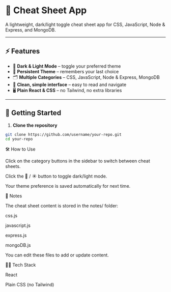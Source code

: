 # 📝 Cheat Sheet App

A lightweight, dark/light toggle cheat sheet app for CSS, JavaScript, Node & Express, and MongoDB.

---

## ⚡ Features

- 🌙 **Dark & Light Mode** – toggle your preferred theme
- 💾 **Persistent Theme** – remembers your last choice
- 🗂 **Multiple Categories** – CSS, JavaScript, Node & Express, MongoDB
- 📖 **Clean, simple interface** – easy to read and navigate
- 🖥️ **Plain React & CSS** – no Tailwind, no extra libraries

---

## 🚀 Getting Started

1. **Clone the repository**

```bash
git clone https://github.com/username/your-repo.git
cd your-repo
```

🛠️ How to Use

Click on the category buttons in the sidebar to switch between cheat sheets.

Click the 🌙 / ☀️ button to toggle dark/light mode.

Your theme preference is saved automatically for next time.

📁 Notes

The cheat sheet content is stored in the notes/ folder:

css.js

javascript.js

express.js

mongoDB.js

You can edit these files to add or update content.

🧑‍💻 Tech Stack

React

Plain CSS (no Tailwind)
